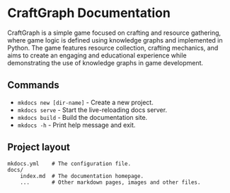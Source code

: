 # CraftGraph Documentation

CraftGraph is a simple game focused on crafting and resource gathering, where game logic is defined using knowledge graphs and implemented in Python. The game features resource collection, crafting mechanics, and aims to create an engaging and educational experience while demonstrating the use of knowledge graphs in game development.

## Commands

* `mkdocs new [dir-name]` - Create a new project.
* `mkdocs serve` - Start the live-reloading docs server.
* `mkdocs build` - Build the documentation site.
* `mkdocs -h` - Print help message and exit.

## Project layout

    mkdocs.yml    # The configuration file.
    docs/
        index.md  # The documentation homepage.
        ...       # Other markdown pages, images and other files.
